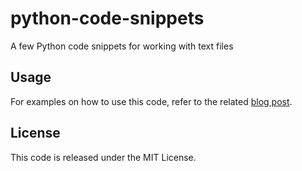 # python-code-snippets

A few Python code snippets for working with text files

## Usage
   
For examples on how to use this code, refer to the related [blog post](https://sheldonbarry.com/2022/04/02/python-code-snippets-for-working-with-files/).
   
## License
   
This code is released under the MIT License.
